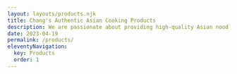 ```yaml
---
layout: layouts/products.njk
title: Chang's Authentic Asian Cooking Products
description: We are passionate about providing high-quality Asian noodles & sauces to Australian homes to help bring your favourite Asian dishes to life.
date: 2023-04-19
permalink: /products/
eleventyNavigation:
  key: Products
  order: 1
---
```


